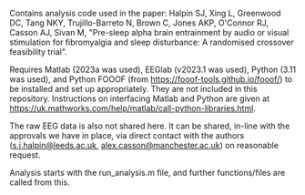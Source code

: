 Contains analysis code used in the paper: Halpin SJ, Xing L, Greenwood DC, Tang NKY, Trujillo-Barreto N, Brown C, Jones AKP, O'Connor RJ, Casson AJ, Sivan M, "Pre-sleep alpha brain entrainment by audio or visual stimulation for fibromyalgia and sleep disturbance: A randomised crossover feasibility trial".

Requires Matlab (2023a was used), EEGlab (v2023.1 was used), Python (3.11 was used), and Python FOOOF (from https://fooof-tools.github.io/fooof/) to be installed and set up appropriately. They are not included in this repository. Instructions on interfacing Matlab and Python are given at https://uk.mathworks.com/help/matlab/call-python-libraries.html.

The raw EEG data is also not shared here. It can be shared, in-line with the approvals we have in place, via direct contact with the authors (s.j.halpin@leeds.ac.uk, alex.casson@manchester.ac.uk) on reasonable request. 

Analysis starts with the run_analysis.m file, and further functions/files are called from this. 
